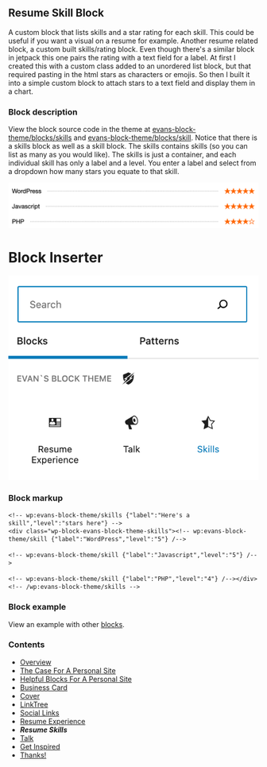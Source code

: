 ## Resume Skill Block
A custom block that lists skills and a star rating for each skill. This could be useful if you want a visual on a resume for example.
Another resume related block, a custom built skills/rating block. Even though there's a similar block in jetpack this one pairs the rating with a text field for a label. At first I created this with a custom class added to an unordered list block, but that required pasting in the html stars as characters or emojis. So then I built it into a simple custom block to attach stars to a text field and display them in a chart.

### Block description
View the block source code in the theme at [evans-block-theme/blocks/skills](https://github.com/circlecube/evans-block-theme/tree/main/blocks/skills) and [evans-block-theme/blocks/skill](https://github.com/circlecube/evans-block-theme/tree/main/blocks/skill). Notice that there is a skills block as well as a skill block. The skills contains skills (so you can list as many as you would like). The skills is just a container, and each individual skill has only a label and a level. You enter a label and select from a dropdown how many stars you equate to that skill. 

![resume skills block demo](images/skills-block.png)

# Block Inserter
![block resume skills inserter](images/block-resume-skills.png)
### Block markup
```
<!-- wp:evans-block-theme/skills {"label":"Here's a skill","level":"stars here"} -->
<div class="wp-block-evans-block-theme-skills"><!-- wp:evans-block-theme/skill {"label":"WordPress","level":"5"} /-->

<!-- wp:evans-block-theme/skill {"label":"Javascript","level":"5"} /-->

<!-- wp:evans-block-theme/skill {"label":"PHP","level":"4"} /--></div>
<!-- /wp:evans-block-theme/skills -->
```

### Block example
View an example with other [blocks](https://evanmullins.com/blocks/#skills).

### Contents
- [Overview](overview.md)
- [The Case For A Personal Site](case-for-personal-site.md)
- [Helpful Blocks For A Personal Site](helpful-blocks.md)
 - [Business Card](business-card-block.md)
 - [Cover](cover-block.md)
 - [LinkTree](linktree-block.md)
 - [Social Links](social-links-block.md)
 - [Resume Experience](resume-experience-job-block.md)
 - ***Resume Skills***
 - [Talk](talk-block.md)
- [Get Inspired](insipration.md)
- [Thanks!](thanks.md)
